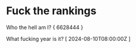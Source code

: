 # Fuck the rankings

Who the hell am I?
{ 6628444 }

What fucking year is it?
[ 2024-08-10T08:00:00Z ]
